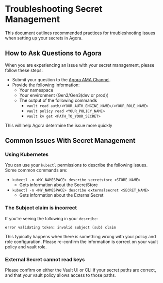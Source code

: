 # Troubleshooting Secret Management

This document outlines recommended practices for troubleshooting issues when
setting up your secrets in Agora.

## How to Ask Questions to Agora

When you are experiencing an issue with your secret management, please follow
these steps:

* Submit your question to the [Agora AMA Channel](https://toyotaglobal.enterprise.slack.com/archives/C02CVJLTMJ7).
* Provide the following information:
  * Your namespace
  * Your environment (Gen2/Gen3(dev or prod))
  * The output of the following commands
    * `vault read auth/<YOUR_AUTH_ENGINE_NAME>/<YOUR_ROLE_NAME>`
    * `vault policy read <YOUR_POLICY_NAME>`
    * `vault kv get <PATH_TO_YOUR_SECRET>`

This will help Agora determine the issue more quickly

## Common Issues With Secret Management

### Using Kubernetes

You can use your `kubectl` permissions to describe the following issues. Some common commands are:

* `kubectl -n <MY_NAMESPACE> describe secretstore <STORE_NAME>`
  * Gets information about the SecretStore
* `kubectl -n <MY_NAMESPACE> describe externalsecret <SECRET_NAME>`
  * Gets information about the ExternalSecret


### The Subject claim is incorrect

If you're seeing the following in your `describe`:

```shell
error validating token: invalid subject (sub) claim
```

This typically happens when there is something wrong with your policy and role configuration.
Please re-confirm the information is correct on your vault policy and vault role.

### External Secret cannot read keys

Please confirm on either the Vault UI or CLI if your secret paths are correct, and that your vault policy allows access to those paths.